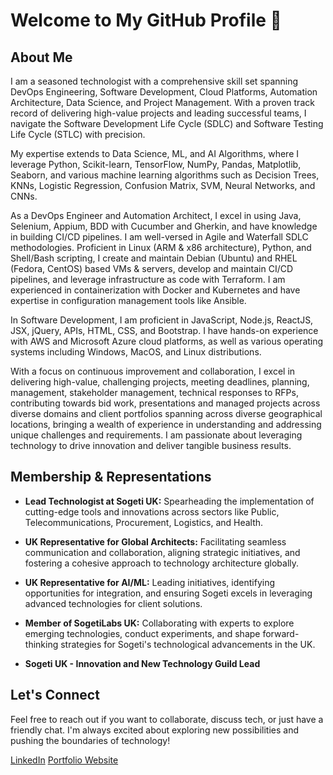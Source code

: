 # Welcome to My GitHub Profile 👋

## About Me

I am a seasoned technologist with a comprehensive skill set spanning DevOps Engineering, Software Development, Cloud Platforms, Automation Architecture, Data Science, and Project Management. With a proven track record of delivering high-value projects and leading successful teams, I navigate the Software Development Life Cycle (SDLC) and Software Testing Life Cycle (STLC) with precision.

My expertise extends to Data Science, ML, and AI Algorithms, where I leverage Python, Scikit-learn, TensorFlow, NumPy, Pandas, Matplotlib, Seaborn, and various machine learning algorithms such as Decision Trees, KNNs, Logistic Regression, Confusion Matrix, SVM, Neural Networks, and CNNs.

As a DevOps Engineer and Automation Architect, I excel in using Java, Selenium, Appium, BDD with Cucumber and Gherkin, and have knowledge in building CI/CD pipelines. I am well-versed in Agile and Waterfall SDLC methodologies. Proficient in Linux (ARM & x86 architecture), Python, and Shell/Bash scripting, I create and maintain Debian (Ubuntu) and RHEL (Fedora, CentOS) based VMs & servers, develop and maintain CI/CD pipelines, and leverage infrastructure as code with Terraform. I am experienced in containerization with Docker and Kubernetes and have expertise in configuration management tools like Ansible.

In Software Development, I am proficient in JavaScript, Node.js, ReactJS, JSX, jQuery, APIs, HTML, CSS, and Bootstrap. I have hands-on experience with AWS and Microsoft Azure cloud platforms, as well as various operating systems including Windows, MacOS, and Linux distributions.

With a focus on continuous improvement and collaboration, I excel in delivering high-value, challenging projects, meeting deadlines, planning, management, stakeholder management, technical responses to RFPs, contributing towards bid work, presentations and managed projects across diverse domains and client portfolios spanning across diverse geographical locations, bringing a wealth of experience in understanding and addressing unique challenges and requirements. I am passionate about leveraging technology to drive innovation and deliver tangible business results.

## Membership & Representations

- **Lead Technologist at Sogeti UK:** Spearheading the implementation of cutting-edge tools and innovations across sectors like Public, Telecommunications, Procurement, Logistics, and Health.
  
- **UK Representative for Global Architects:** Facilitating seamless communication and collaboration, aligning strategic initiatives, and fostering a cohesive approach to technology architecture globally.
  
- **UK Representative for AI/ML:** Leading initiatives, identifying opportunities for integration, and ensuring Sogeti excels in leveraging advanced technologies for client solutions.
  
- **Member of SogetiLabs UK:** Collaborating with experts to explore emerging technologies, conduct experiments, and shape forward-thinking strategies for Sogeti's technological advancements in the UK.

- **Sogeti UK - Innovation and New Technology Guild Lead**

## Let's Connect

Feel free to reach out if you want to collaborate, discuss tech, or just have a friendly chat. I'm always excited about exploring new possibilities and pushing the boundaries of technology!

[LinkedIn](https://www.linkedin.com/in/avraajmatharu/)
[Portfolio Website](https://avraaj.tech/)

